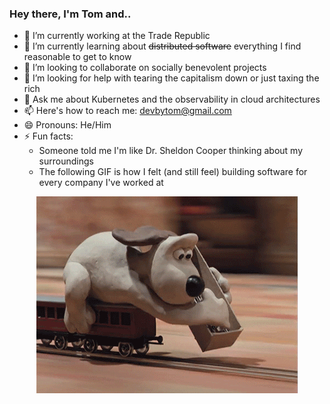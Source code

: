 <!--<p align="center">
  <img alt="GitHub Profile Metrics" src="./github-metrics.svg" />
</p>-->

### Hey there, I'm Tom and..

- 🔭 I’m currently working at the Trade Republic
- 🌱 I’m currently learning about ~~distributed software~~ everything I find reasonable to get to know
- 👯 I’m looking to collaborate on socially benevolent projects
- 🤔 I’m looking for help with tearing the capitalism down or just taxing the rich
- 💬 Ask me about Kubernetes and the observability in cloud architectures
- 📫 Here's how to reach me: devbytom@gmail.com
- 😄 Pronouns: He/Him
- ⚡ Fun facts: 
  - Someone told me I'm like Dr. Sheldon Cooper thinking about my surroundings
  - The following GIF is how I felt (and still feel) building software for every company I've worked at


<p align="center">
  <img alt="building the path" src="./giphy.gif" />
</p>

